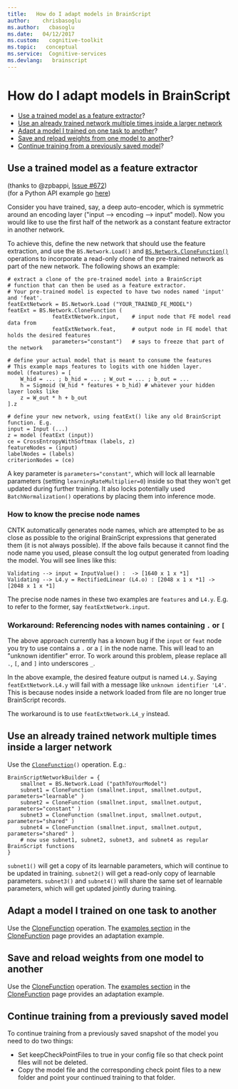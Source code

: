 ```yaml
---
title:   How do I adapt models in BrainScript
author:    chrisbasoglu
ms.author:   cbasoglu
ms.date:   04/12/2017
ms.custom:   cognitive-toolkit
ms.topic:   conceptual
ms.service:  Cognitive-services
ms.devlang:   brainscript
---
```


# How do I adapt models in BrainScript

* [Use a trained model as a feature extractor](#use-a-trained-model-as-a-feature-extractor)? 
* [Use an already trained network multiple times inside a larger network](#use-an-already-trained-network-multiple-times-inside-a-larger-network)
* [Adapt a model I trained on one task to another](#adapt-a-model-i-trained-on-one-task-to-another)?
* [Save and reload weights from one model to another](#save-and-reload-weights-from-one-model-to-another)?
* [Continue training from a previously saved model](#continue-training-from-a-previously-saved-model)? 

## Use a trained model as a feature extractor

(thanks to @zpbappi, [Issue #672](https://github.com/Microsoft/CNTK/issues/672))
<br>(for a Python API example go [here](https://github.com/Microsoft/CNTK/tree/release/latest/Examples/Image/FeatureExtraction))

Consider you have trained, say, a deep auto-encoder, which is symmetric around an encoding layer ("input --> encoding --> input" model). Now you would like to use the first half of the network as a constant feature extractor in another network.

To achieve this, define the new network that should use the feature extraction, and use the `BS.Network.Load()` and [`BS.Network.CloneFunction()`](./CloneFunction.md) operations to incorporate a read-only clone of the pre-trained network as part of the new network. The following shows an example:

    # extract a clone of the pre-trained model into a BrainScript
    # function that can then be used as a feature extractor.
    # Your pre-trained model is expected to have two nodes named 'input' and 'feat'.
    featExtNetwork = BS.Network.Load ("YOUR_TRAINED_FE_MODEL")
    featExt = BS.Network.CloneFunction (
                  featExtNetwork.input,    # input node that FE model read data from
                  featExtNetwork.feat,     # output node in FE model that holds the desired features
                  parameters="constant")   # says to freeze that part of the network

    # define your actual model that is meant to consume the features
    # This example maps features to logits with one hidden layer.
    model (features) = [
        W_hid = ... ; b_hid = ... ; W_out = ... ; b_out = ...
        h = Sigmoid (W_hid * features + b_hid) # whatever your hidden layer looks like
        z = W_out * h + b_out
    ].z

    # define your new network, using featExt() like any old BrainScript function. E.g.
    input = Input (...)
    z = model (featExt (input))
    ce = CrossEntropyWithSoftmax (labels, z)
    featureNodes = (input)
    labelNodes = (labels)
    criterionNodes = (ce)

A key parameter is `parameters="constant"`, which will lock all learnable parameters (setting `learningRateMultiplier=0`) inside so that they won't get updated during further training. It also locks potentially used `BatchNormalization()` operations by placing them into inference mode.

### How to know the precise node names

CNTK automatically generates node names, which are attempted to be as close as possible to the original BrainScript expressions that generated them (it is not always possible). If the above fails because it cannot find the node name you used, please consult the log output generated from loading the model. You will see lines like this:

    Validating --> input = InputValue() :  -> [1640 x 1 x *1]
    Validating --> L4.y = RectifiedLinear (L4.o) : [2048 x 1 x *1] -> [2048 x 1 x *1]

The precise node names in these two examples are `features` and `L4.y`. E.g. to refer to the former, say `featExtNetwork.input`.

### Workaround: Referencing nodes with names containing `.` or `[`

The above approach currently has a known bug if the `input` or `feat` node you try to use contains a `.` or a `[` in the node name. This will lead to an "unknown identifier" error. To work around this problem, please replace all `.`, `[`, and `]` into underscores `_`.

In the above example, the desired feature output is named `L4.y`. Saying `featExtNetwork.L4.y` will fail with a message like `unknown identifier 'L4'`. This is because nodes inside a network loaded from file are no longer true BrainScript records.

The workaround is to use `featExtNetwork.L4_y` instead.

## Use an already trained network multiple times inside a larger network

Use the [`CloneFunction`](./CloneFunction.md)`()` operation. E.g.:

    BrainScriptNetworkBuilder = {
        smallnet = BS.Network.Load ("pathToYourModel")
        subnet1 = CloneFunction (smallnet.input, smallnet.output, parameters="learnable" )
        subnet2 = CloneFunction (smallnet.input, smallnet.output, parameters="constant" )
        subnet3 = CloneFunction (smallnet.input, smallnet.output, parameters="shared" )
        subnet4 = CloneFunction (smallnet.input, smallnet.output, parameters="shared" )
        # now use subnet1, subnet2, subnet3, and subnet4 as regular BrainScript functions
    }

`subnet1()` will get a copy of its learnable parameters, which will continue to be updated in training.
`subnet2()` will get a read-only copy of learnable parameters.
`subnet3()` and `subnet4()` will share the same set of learnable parameters, which will get updated jointly during training.

## Adapt a model I trained on one task to another

Use the [CloneFunction](./CloneFunction.md) operation. The [examples section](./CloneFunction.md#examples) in the [CloneFunction](./CloneFunction.md) page provides an adaptation example.

## Save and reload weights from one model to another

Use the [CloneFunction](./CloneFunction.md) operation. The [examples section](./CloneFunction.md#examples) in the [CloneFunction](./CloneFunction.md) page provides an adaptation example.

## Continue training from a previously saved model

To continue training from a previously saved snapshot of the model you need to do two things:
* Set keepCheckPointFiles to true in your config file so that check point files will not be deleted.
* Copy the model file and the corresponding check point files to a new folder and point your continued training to that folder.
